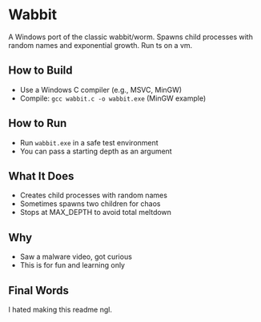 # Wabbit

A Windows port of the classic wabbit/worm. Spawns child processes with random names and exponential growth. Run ts on a vm.

## How to Build
- Use a Windows C compiler (e.g., MSVC, MinGW)
- Compile: `gcc wabbit.c -o wabbit.exe` (MinGW example)

## How to Run
- Run `wabbit.exe` in a safe test environment
- You can pass a starting depth as an argument

## What It Does
- Creates child processes with random names
- Sometimes spawns two children for chaos
- Stops at MAX_DEPTH to avoid total meltdown

## Why
- Saw a malware video, got curious
- This is for fun and learning only

## Final Words
I hated making this readme ngl.

